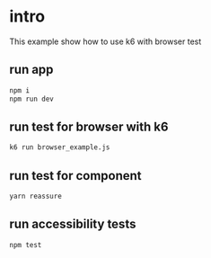 # intro

This example show how to use k6 with browser test

## run app

```bash
npm i
npm run dev
```

## run test for browser with k6

```bash
k6 run browser_example.js
```

## run test for component

```bash
yarn reassure
```

## run accessibility tests

```bash
npm test
```
